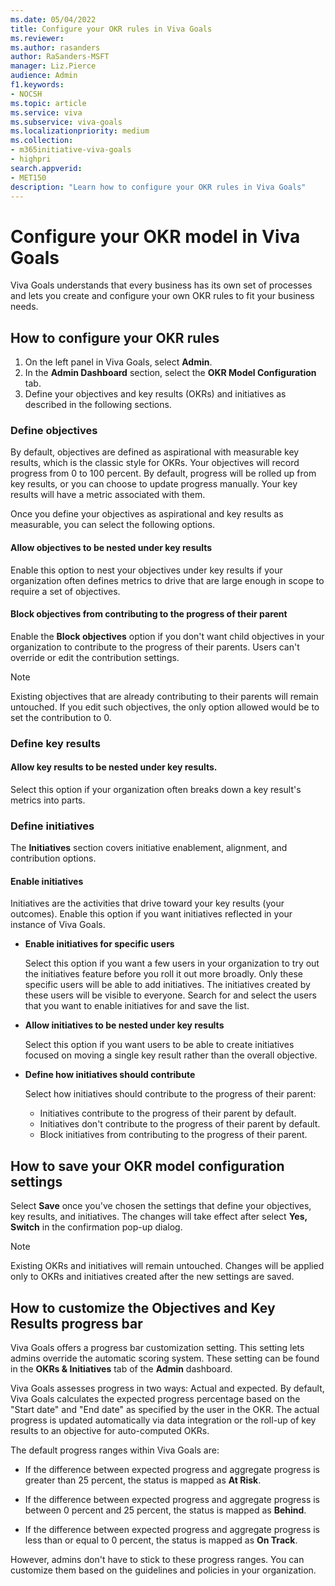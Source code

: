 ```yaml
---
ms.date: 05/04/2022
title: Configure your OKR rules in Viva Goals
ms.reviewer: 
ms.author: rasanders
author: RaSanders-MSFT
manager: Liz.Pierce
audience: Admin
f1.keywords:
- NOCSH
ms.topic: article
ms.service: viva
ms.subservice: viva-goals
ms.localizationpriority: medium
ms.collection:  
- m365initiative-viva-goals
- highpri  
search.appverid:
- MET150
description: "Learn how to configure your OKR rules in Viva Goals"
---
```


# Configure your OKR model in Viva Goals

Viva Goals understands that every business has its own set of processes and lets you create and configure your own OKR rules to fit your business needs. 

## How to configure your OKR rules 

1.	On the left panel in Viva Goals, select **Admin**.
1. In the **Admin Dashboard** section, select the **OKR Model Configuration** tab. 
2.	Define your objectives and key results (OKRs) and initiatives as described in the following sections.

### Define objectives

By default, objectives are defined as aspirational with measurable key results, which is the classic style for OKRs. Your objectives will record progress from 0 to 100 percent. By default, progress will be rolled up from key results, or you can choose to update progress manually. Your key results will have a metric associated with them.

Once you define your objectives as aspirational and key results as measurable, you can select the following options. 

#### Allow objectives to be nested under key results

Enable this option to nest your objectives under key results if your organization often defines metrics to drive that are large enough in scope to require a set of objectives.

#### Block objectives from contributing to the progress of their parent

Enable the **Block objectives** option if you don't want child objectives in your organization to contribute to the progress of their parents. Users can't override or edit the contribution settings.

> [!NOTE]
> Existing objectives that are already contributing to their parents will remain untouched. If you edit such objectives, the only option allowed would be to set the contribution to 0.

### Define key results 

#### Allow key results to be nested under key results.

Select this option if your organization often breaks down a key result's metrics into parts.

### Define initiatives

The **Initiatives** section covers initiative enablement, alignment, and contribution options.

#### Enable initiatives

Initiatives are the activities that drive toward your key results (your outcomes). Enable this option if you want initiatives reflected in your instance of Viva Goals.

- **Enable initiatives for specific users**

   Select this option if you want a few users in your organization to try out the initiatives feature before you roll it out more broadly. Only these specific users will be able to add initiatives. The initiatives created by these users will be visible to everyone. Search for and select the users that you want to enable initiatives for and save the list. 

- **Allow initiatives to be nested under key results**

   Select this option if you want users to be able to create initiatives focused on moving a single key result rather than the overall objective.

- **Define how initiatives should contribute**

   Select how initiatives should contribute to the progress of their parent:

   - Initiatives contribute to the progress of their parent by default.
   - Initiatives don't contribute to the progress of their parent by default.
   - Block initiatives from contributing to the progress of their parent.


## How to save your OKR model configuration settings

Select **Save** once you've chosen the settings that define your objectives, key results, and initiatives. The changes will take effect after select **Yes, Switch** in the confirmation pop-up dialog. 

> [!NOTE]
> Existing OKRs and initiatives will remain untouched. Changes will be applied only to OKRs and initiatives created after the new settings are saved.

## How to customize the Objectives and Key Results progress bar 

Viva Goals offers a progress bar customization setting. This setting lets admins override the automatic scoring system. These setting can be found in the **OKRs & Initiatives** tab of the **Admin** dashboard. 

Viva Goals assesses progress in two ways: Actual and expected. By default, Viva Goals calculates the expected progress percentage based on the "Start date" and "End date" as specified by the user in the OKR. The actual progress is updated automatically via data integration or the roll-up of key results to an objective for auto-computed OKRs.

The default progress ranges within Viva Goals are:

- If the difference between expected progress and aggregate progress is greater than 25 percent, the status is mapped as **At Risk**.

- If the difference between expected progress and aggregate progress is between 0 percent and 25 percent, the status is mapped as **Behind**.

- If the difference between expected progress and aggregate progress is less than or equal to 0 percent, the status is mapped as **On Track**.

However, admins don't have to stick to these progress ranges. You can customize them based on the guidelines and policies in your organization.

